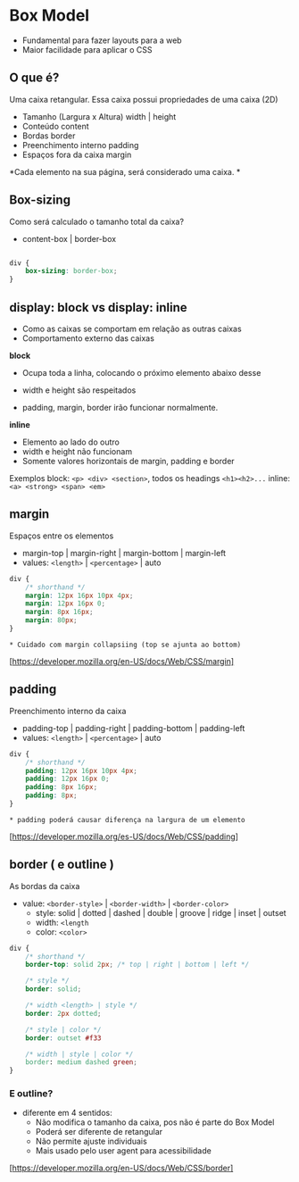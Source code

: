 # Box Model

- Fundamental para fazer layouts para a web
- Maior facilidade para aplicar o CSS

## O que é?

Uma caixa retangular.
Essa caixa possui propriedades de uma caixa (2D)

- Tamanho (Largura x Altura)    width | height
- Conteúdo                      content
- Bordas                        border
- Preenchimento interno         padding
- Espaços fora da caixa         margin

*Cada elemento na sua página, será considerado uma caixa. *

## Box-sizing

Como será calculado o tamanho total da caixa?

- content-box | border-box

```css

div {
    box-sizing: border-box;
}

```

## display: block vs display: inline

- Como as caixas se comportam em relação as outras caixas
- Comportamento externo das caixas

**block**
- Ocupa toda a linha, colocando o próximo elemento abaixo desse

- width e height são respeitados

- padding, margin, border irão funcionar normalmente.

**inline**

- Elemento ao lado do outro
- width e height não funcionam
- Somente valores horizontais de margin, padding e border

Exemplos
block: `<p> <div> <section>`, todos os headings `<h1><h2>...`
inline: `<a> <strong> <span> <em>`

## margin

Espaços entre os elementos

- margin-top | margin-right | margin-bottom | margin-left
- values: `<length>` | `<percentage>` | auto

```css
div {
    /* shorthand */
    margin: 12px 16px 10px 4px;
    margin: 12px 16px 0;
    margin: 8px 16px;
    margin: 80px;
}

```
    * Cuidado com margin collapsiing (top se ajunta ao bottom)

[https://developer.mozilla.org/en-US/docs/Web/CSS/margin]


## padding

Preenchimento interno da caixa

- padding-top | padding-right | padding-bottom | padding-left
- values: `<length>` | `<percentage>` | auto

```css
div {
    /* shorthand */
    padding: 12px 16px 10px 4px;
    padding: 12px 16px 0;
    padding: 8px 16px;
    padding: 8px;
}

```
    * padding poderá causar diferença na largura de um elemento

[https://developer.mozilla.org/es-US/docs/Web/CSS/padding]


## border ( e outline )

As bordas da caixa

- value: `<border-style>` | `<border-width>` | `<border-color>`
    - style: solid | dotted | dashed | double | groove | ridge | inset | outset
    - width: `<length`
    - color: `<color>`

```css
div {
    /* shorthand */
    border-top: solid 2px; /* top | right | bottom | left */

    /* style */
    border: solid;

    /* width <length> | style */
    border: 2px dotted;

    /* style | color */
    border: outset #f33

    /* width | style | color */
    border: medium dashed green;
}

```

### E outline?

- diferente em 4 sentidos:
    - Não modifica o tamanho da caixa, pos não é parte do Box Model
    - Poderá ser diferente de retangular
    - Não permite ajuste individuais
    - Mais usado pelo user agent para acessibilidade

[https://developer.mozilla.org/en-US/docs/Web/CSS/border]